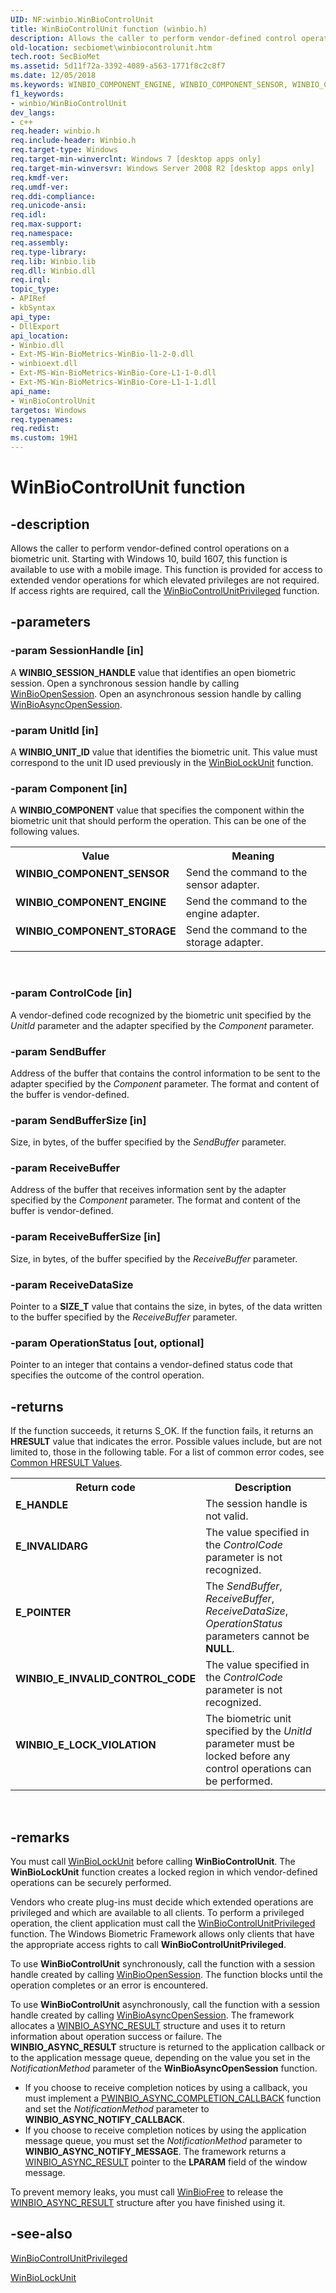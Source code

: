 ```yaml
---
UID: NF:winbio.WinBioControlUnit
title: WinBioControlUnit function (winbio.h)
description: Allows the caller to perform vendor-defined control operations on a biometric unit. Starting with Windows 10, build 1607, this function is available to use with a mobile image.
old-location: secbiomet\winbiocontrolunit.htm
tech.root: SecBioMet
ms.assetid: 5d11f72a-3392-4089-a563-1771f8c2c8f7
ms.date: 12/05/2018
ms.keywords: WINBIO_COMPONENT_ENGINE, WINBIO_COMPONENT_SENSOR, WINBIO_COMPONENT_STORAGE, WinBioControlUnit, WinBioControlUnit function [Windows Biometric Framework API], secbiomet.winbiocontrolunit, winbio/WinBioControlUnit
f1_keywords:
- winbio/WinBioControlUnit
dev_langs:
- c++
req.header: winbio.h
req.include-header: Winbio.h
req.target-type: Windows
req.target-min-winverclnt: Windows 7 [desktop apps only]
req.target-min-winversvr: Windows Server 2008 R2 [desktop apps only]
req.kmdf-ver: 
req.umdf-ver: 
req.ddi-compliance: 
req.unicode-ansi: 
req.idl: 
req.max-support: 
req.namespace: 
req.assembly: 
req.type-library: 
req.lib: Winbio.lib
req.dll: Winbio.dll
req.irql: 
topic_type:
- APIRef
- kbSyntax
api_type:
- DllExport
api_location:
- Winbio.dll
- Ext-MS-Win-BioMetrics-WinBio-l1-2-0.dll
- winbioext.dll
- Ext-MS-Win-BioMetrics-WinBio-Core-L1-1-0.dll
- Ext-MS-Win-BioMetrics-WinBio-Core-L1-1-1.dll
api_name:
- WinBioControlUnit
targetos: Windows
req.typenames: 
req.redist: 
ms.custom: 19H1
---
```


# WinBioControlUnit function


## -description


Allows the caller to perform vendor-defined control operations on a biometric unit. Starting with Windows 10, build 1607, this  function is available to use with a mobile image. This function is provided for access to extended vendor operations for which elevated privileges are not required. If access rights are required, call the <a href="https://docs.microsoft.com/windows/desktop/api/winbio/nf-winbio-winbiocontrolunitprivileged">WinBioControlUnitPrivileged</a> function.


## -parameters




### -param SessionHandle [in]

A <b>WINBIO_SESSION_HANDLE</b> value that identifies an open biometric session. Open a synchronous session handle by calling <a href="https://docs.microsoft.com/windows/desktop/api/winbio/nf-winbio-winbioopensession">WinBioOpenSession</a>. Open an asynchronous session handle by calling <a href="https://docs.microsoft.com/windows/desktop/api/winbio/nf-winbio-winbioasyncopensession">WinBioAsyncOpenSession</a>.


### -param UnitId [in]

A <b>WINBIO_UNIT_ID</b> value that identifies the biometric unit. This value must correspond to the unit ID used previously in  the <a href="https://docs.microsoft.com/windows/desktop/api/winbio/nf-winbio-winbiolockunit">WinBioLockUnit</a> function.


### -param Component [in]

A <b>WINBIO_COMPONENT</b> value that specifies the component within the biometric unit that should perform the operation. This can be one of the following values.

<table>
<tr>
<th>Value</th>
<th>Meaning</th>
</tr>
<tr>
<td width="40%"><a id="WINBIO_COMPONENT_SENSOR"></a><a id="winbio_component_sensor"></a><dl>
<dt><b>WINBIO_COMPONENT_SENSOR</b></dt>
</dl>
</td>
<td width="60%">
Send the command to the sensor adapter.

</td>
</tr>
<tr>
<td width="40%"><a id="WINBIO_COMPONENT_ENGINE"></a><a id="winbio_component_engine"></a><dl>
<dt><b>WINBIO_COMPONENT_ENGINE</b></dt>
</dl>
</td>
<td width="60%">
Send the command to the engine adapter.

</td>
</tr>
<tr>
<td width="40%"><a id="WINBIO_COMPONENT_STORAGE"></a><a id="winbio_component_storage"></a><dl>
<dt><b>WINBIO_COMPONENT_STORAGE</b></dt>
</dl>
</td>
<td width="60%">
Send the command to the storage adapter.

</td>
</tr>
</table>
 


### -param ControlCode [in]

A vendor-defined code recognized by the biometric unit specified by the <i>UnitId</i> parameter and the adapter specified by the <i>Component</i> parameter.


### -param SendBuffer

Address of the buffer that contains the control information to be sent to the adapter specified by the <i>Component</i> parameter. The format and content of the buffer is vendor-defined.


### -param SendBufferSize [in]

Size, in bytes, of the buffer specified by the <i>SendBuffer</i> parameter.


### -param ReceiveBuffer

Address of the buffer that receives information sent by the adapter specified by the <i>Component</i> parameter. The format and content of the buffer is vendor-defined.


### -param ReceiveBufferSize [in]

Size, in bytes, of the buffer specified by the <i>ReceiveBuffer</i> parameter.


### -param ReceiveDataSize

Pointer to a <b>SIZE_T</b> value that contains the size, in bytes, of the data written to the buffer specified by the <i>ReceiveBuffer</i> parameter.


### -param OperationStatus [out, optional]

Pointer to an integer that contains a vendor-defined status code that specifies the outcome of the control operation.


## -returns



If the function succeeds, it returns S_OK. If the function fails, it returns an <b>HRESULT</b> value that indicates the error. Possible values include, but are not limited to, those in the following table.  For a list of common error codes, see <a href="https://docs.microsoft.com/windows/desktop/SecCrypto/common-hresult-values">Common HRESULT Values</a>.

<table>
<tr>
<th>Return code</th>
<th>Description</th>
</tr>
<tr>
<td width="40%">
<dl>
<dt><b><b>E_HANDLE</b></b></dt>
</dl>
</td>
<td width="60%">
The session handle is not valid.

</td>
</tr>
<tr>
<td width="40%">
<dl>
<dt><b><b>E_INVALIDARG</b></b></dt>
</dl>
</td>
<td width="60%">
The value specified in the <i>ControlCode</i> parameter is not recognized.

</td>
</tr>
<tr>
<td width="40%">
<dl>
<dt><b><b>E_POINTER</b></b></dt>
</dl>
</td>
<td width="60%">
The <i>SendBuffer</i>, <i>ReceiveBuffer</i>, <i>ReceiveDataSize</i>, <i>OperationStatus</i> parameters cannot be <b>NULL</b>.

</td>
</tr>
<tr>
<td width="40%">
<dl>
<dt><b><b>WINBIO_E_INVALID_CONTROL_CODE</b></b></dt>
</dl>
</td>
<td width="60%">
The value specified in the <i>ControlCode</i> parameter is not recognized.

</td>
</tr>
<tr>
<td width="40%">
<dl>
<dt><b><b>WINBIO_E_LOCK_VIOLATION</b></b></dt>
</dl>
</td>
<td width="60%">
The biometric unit specified by the <i>UnitId</i> parameter must be locked before any control operations can be performed.

</td>
</tr>
</table>
 




## -remarks



You must call <a href="https://docs.microsoft.com/windows/desktop/api/winbio/nf-winbio-winbiolockunit">WinBioLockUnit</a> before calling <b>WinBioControlUnit</b>. The <b>WinBioLockUnit</b> function creates a locked region in which vendor-defined operations can be securely performed.

Vendors who create plug-ins must decide which extended operations are privileged and which are available to all clients. To perform a privileged operation, the client application must call the <a href="https://docs.microsoft.com/windows/desktop/api/winbio/nf-winbio-winbiocontrolunitprivileged">WinBioControlUnitPrivileged</a> function. The Windows Biometric Framework allows only clients that have the appropriate access rights to call <b>WinBioControlUnitPrivileged</b>.

To use <b>WinBioControlUnit</b> synchronously, call the function with a session handle created by calling <a href="https://docs.microsoft.com/windows/desktop/api/winbio/nf-winbio-winbioopensession">WinBioOpenSession</a>. The function blocks until the operation completes or an error is encountered.

To use <b>WinBioControlUnit</b> asynchronously, call the function with a session handle created by calling <a href="https://docs.microsoft.com/windows/desktop/api/winbio/nf-winbio-winbioasyncopensession">WinBioAsyncOpenSession</a>. The framework allocates a <a href="https://docs.microsoft.com/windows/desktop/api/winbio/ns-winbio-winbio_async_result">WINBIO_ASYNC_RESULT</a> structure  and uses it to return information about operation success or failure. The <b>WINBIO_ASYNC_RESULT</b> structure is returned to the application callback or to the application message queue, depending on the value you set in the <i>NotificationMethod</i> parameter of the <b>WinBioAsyncOpenSession</b> function.

<ul>
<li>If you choose to receive completion notices by using a callback, you must implement a <a href="https://docs.microsoft.com/windows/desktop/api/winbio/nc-winbio-pwinbio_async_completion_callback">PWINBIO_ASYNC_COMPLETION_CALLBACK</a> function and set the  <i>NotificationMethod</i> parameter to <b>WINBIO_ASYNC_NOTIFY_CALLBACK</b>.</li>
<li>If you choose to receive completion notices by using the application message queue, you must set the  <i>NotificationMethod</i> parameter to <b>WINBIO_ASYNC_NOTIFY_MESSAGE</b>. The framework returns a <a href="https://docs.microsoft.com/windows/desktop/api/winbio/ns-winbio-winbio_async_result">WINBIO_ASYNC_RESULT</a> pointer to the <b>LPARAM</b> field of the window message.</li>
</ul>
To prevent memory leaks, you must call <a href="https://docs.microsoft.com/windows/desktop/api/winbio/nf-winbio-winbiofree">WinBioFree</a> to release the <a href="https://docs.microsoft.com/windows/desktop/api/winbio/ns-winbio-winbio_async_result">WINBIO_ASYNC_RESULT</a> structure after you have finished using it.




## -see-also




<a href="https://docs.microsoft.com/windows/desktop/api/winbio/nf-winbio-winbiocontrolunitprivileged">WinBioControlUnitPrivileged</a>



<a href="https://docs.microsoft.com/windows/desktop/api/winbio/nf-winbio-winbiolockunit">WinBioLockUnit</a>
 

 

